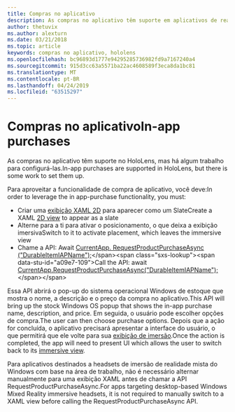 ```yaml
---
title: Compras no aplicativo
description: As compras no aplicativo têm suporte em aplicativos de realidade misturada, mas há algum trabalho para configurá-las.
author: thetuvix
ms.author: alexturn
ms.date: 03/21/2018
ms.topic: article
keywords: compras no aplicativo, hololens
ms.openlocfilehash: bc96893d1777e94295285736982fd9a7167240a4
ms.sourcegitcommit: 915d3cc63a5571ba22ac4608589f3eca8da1bc81
ms.translationtype: MT
ms.contentlocale: pt-BR
ms.lasthandoff: 04/24/2019
ms.locfileid: "63515297"
---
```

# <a name="in-app-purchases"></a><span data-ttu-id="a09e7-104">Compras no aplicativo</span><span class="sxs-lookup"><span data-stu-id="a09e7-104">In-app purchases</span></span>

<span data-ttu-id="a09e7-105">As compras no aplicativo têm suporte no HoloLens, mas há algum trabalho para configurá-las.</span><span class="sxs-lookup"><span data-stu-id="a09e7-105">In-app purchases are supported in HoloLens, but there is some work to set them up.</span></span>

<span data-ttu-id="a09e7-106">Para aproveitar a funcionalidade de compra de aplicativo, você deve:</span><span class="sxs-lookup"><span data-stu-id="a09e7-106">In order to leverage the in app-purchase functionality, you must:</span></span>
* <span data-ttu-id="a09e7-107">Criar uma [exibição XAML 2D](app-views.md) para aparecer como um Slate</span><span class="sxs-lookup"><span data-stu-id="a09e7-107">Create a XAML [2D view](app-views.md) to appear as a slate</span></span>
* <span data-ttu-id="a09e7-108">Alterne para a ti para ativar o posicionamento, o que deixa a exibição imersiva</span><span class="sxs-lookup"><span data-stu-id="a09e7-108">Switch to it to activate placement, which leaves the immersive view</span></span>
* <span data-ttu-id="a09e7-109">Chame a API: Await [CurrentApp. RequestProductPurchaseAsync ("DurableItemIAPName");](https://docs.microsoft.com/uwp/api/windows.applicationmodel.store.currentapp#Windows_ApplicationModel_Store_CurrentApp_RequestProductPurchaseAsync_System_String_)</span><span class="sxs-lookup"><span data-stu-id="a09e7-109">Call the API: await [CurrentApp.RequestProductPurchaseAsync("DurableItemIAPName");](https://docs.microsoft.com/uwp/api/windows.applicationmodel.store.currentapp#Windows_ApplicationModel_Store_CurrentApp_RequestProductPurchaseAsync_System_String_)</span></span>

<span data-ttu-id="a09e7-110">Essa API abrirá o pop-up do sistema operacional Windows de estoque que mostra o nome, a descrição e o preço da compra no aplicativo.</span><span class="sxs-lookup"><span data-stu-id="a09e7-110">This API will bring up the stock Windows OS popup that shows the in-app purchase name, description, and price.</span></span> <span data-ttu-id="a09e7-111">Em seguida, o usuário pode escolher opções de compra.</span><span class="sxs-lookup"><span data-stu-id="a09e7-111">The user can then choose purchase options.</span></span> <span data-ttu-id="a09e7-112">Depois que a ação for concluída, o aplicativo precisará apresentar a interface do usuário, o que permitirá que ele volte para sua [exibição de imersão](app-views.md).</span><span class="sxs-lookup"><span data-stu-id="a09e7-112">Once the action is completed, the app will need to present UI which allows the user to switch back to its [immersive view](app-views.md).</span></span>

<span data-ttu-id="a09e7-113">Para aplicativos destinados a headsets de imersão de realidade mista do Windows com base na área de trabalho, não é necessário alternar manualmente para uma exibição XAML antes de chamar a API RequestProductPurchaseAsync.</span><span class="sxs-lookup"><span data-stu-id="a09e7-113">For apps targeting desktop-based Windows Mixed Reality immersive headsets, it is not required to manually switch to a XAML view before calling the RequestProductPurchaseAsync API.</span></span>
